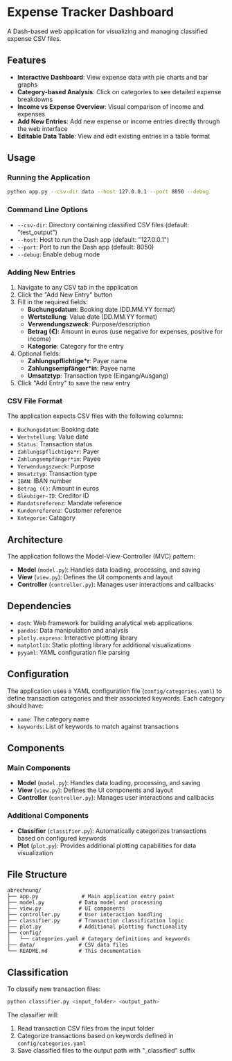 # Expense Tracker Dashboard

A Dash-based web application for visualizing and managing classified expense CSV files.

## Features

- **Interactive Dashboard**: View expense data with pie charts and bar graphs
- **Category-based Analysis**: Click on categories to see detailed expense breakdowns
- **Income vs Expense Overview**: Visual comparison of income and expenses
- **Add New Entries**: Add new expense or income entries directly through the web interface
- **Editable Data Table**: View and edit existing entries in a table format

## Usage

### Running the Application

```bash
python app.py --csv-dir data --host 127.0.0.1 --port 8050 --debug
```

### Command Line Options

- `--csv-dir`: Directory containing classified CSV files (default: "test_output")
- `--host`: Host to run the Dash app (default: "127.0.0.1")
- `--port`: Port to run the Dash app (default: 8050)
- `--debug`: Enable debug mode

### Adding New Entries

1. Navigate to any CSV tab in the application
2. Click the "Add New Entry" button
3. Fill in the required fields:
   - **Buchungsdatum**: Booking date (DD.MM.YY format)
   - **Wertstellung**: Value date (DD.MM.YY format)
   - **Verwendungszweck**: Purpose/description
   - **Betrag (€)**: Amount in euros (use negative for expenses, positive for income)
   - **Kategorie**: Category for the entry
4. Optional fields:
   - **Zahlungspflichtige*r**: Payer name
   - **Zahlungsempfänger*in**: Payee name
   - **Umsatztyp**: Transaction type (Eingang/Ausgang)
5. Click "Add Entry" to save the new entry

### CSV File Format

The application expects CSV files with the following columns:
- `Buchungsdatum`: Booking date
- `Wertstellung`: Value date
- `Status`: Transaction status
- `Zahlungspflichtige*r`: Payer
- `Zahlungsempfänger*in`: Payee
- `Verwendungszweck`: Purpose
- `Umsatztyp`: Transaction type
- `IBAN`: IBAN number
- `Betrag (€)`: Amount in euros
- `Gläubiger-ID`: Creditor ID
- `Mandatsreferenz`: Mandate reference
- `Kundenreferenz`: Customer reference
- `Kategorie`: Category

## Architecture

The application follows the Model-View-Controller (MVC) pattern:

- **Model** (`model.py`): Handles data loading, processing, and saving
- **View** (`view.py`): Defines the UI components and layout
- **Controller** (`controller.py`): Manages user interactions and callbacks

## Dependencies

- `dash`: Web framework for building analytical web applications
- `pandas`: Data manipulation and analysis
- `plotly.express`: Interactive plotting library
- `matplotlib`: Static plotting library for additional visualizations
- `pyyaml`: YAML configuration file parsing

## Configuration

The application uses a YAML configuration file (`config/categories.yaml`) to define transaction categories and their associated keywords. Each category should have:
- `name`: The category name
- `keywords`: List of keywords to match against transactions

## Components

### Main Components
- **Model** (`model.py`): Handles data loading, processing, and saving
- **View** (`view.py`): Defines the UI components and layout
- **Controller** (`controller.py`): Manages user interactions and callbacks

### Additional Components
- **Classifier** (`classifier.py`): Automatically categorizes transactions based on configured keywords
- **Plot** (`plot.py`): Provides additional plotting capabilities for data visualization

## File Structure

```
abrechnung/
├── app.py              # Main application entry point
├── model.py           # Data model and processing
├── view.py            # UI components
├── controller.py      # User interaction handling
├── classifier.py      # Transaction classification logic
├── plot.py            # Additional plotting functionality
├── config/
│   └── categories.yaml # Category definitions and keywords
├── data/              # CSV data files
└── README.md          # This documentation
```

## Classification

To classify new transaction files:

```bash
python classifier.py <input_folder> <output_path>
```

The classifier will:
1. Read transaction CSV files from the input folder
2. Categorize transactions based on keywords defined in `config/categories.yaml`
3. Save classified files to the output path with "_classified" suffix